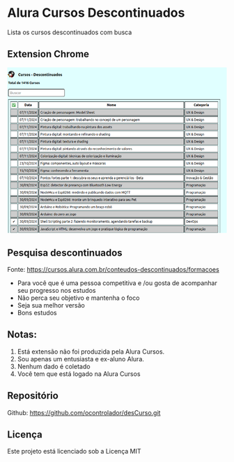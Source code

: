 # Alura Cursos Descontinuados

Lista os cursos descontinuados com busca

## Extension Chrome

![Página de Busca](image.jpg)

## Pesquisa descontinuados

Fonte: https://cursos.alura.com.br/conteudos-descontinuados/formacoes

+ Para você que é uma pessoa competitiva e /ou gosta de acompanhar seu progresso nos estudos
+ Não perca seu objetivo e mantenha o foco
+ Seja sua melhor versão
+ Bons estudos

## Notas: 

1. Está extensão não foi produzida pela Alura Cursos. 
2. Sou apenas um entusiasta e ex-aluno Alura.
3. Nenhum dado é coletado
4. Você tem que está logado na Alura Cursos

## Repositório

Github: https://github.com/ocontrolador/desCurso.git

## Licença

Este projeto está licenciado sob a Licença MIT

